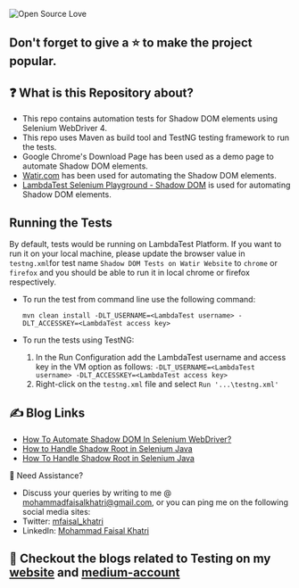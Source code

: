 ![Open Source Love](https://badges.frapsoft.com/os/v1/open-source.svg?v=103)

## Don't forget to give a :star: to make the project popular.

## :question: What is this Repository about?

- This repo contains automation tests for Shadow DOM elements using Selenium WebDriver 4.
- This repo uses Maven as build tool and TestNG testing framework to run the tests.
- Google Chrome's Download Page has been used as a demo page to automate Shadow DOM elements.
- [Watir.com][watirwebsite]  has been used for automating the Shadow DOM elements.
- [LambdaTest Selenium Playground - Shadow DOM](https://www.lambdatest.com/selenium-playground/shadow-dom) is used
  for automating Shadow DOM elements.

## Running the Tests

By default, tests would be running on LambdaTest Platform.
If you want to run it on your local machine, please update the browser value in `testng.xml`for test name
`Shadow DOM Tests on Watir Website` to
`chrome` or `firefox` and you should be able to run it in local chrome or firefox respectively.

- To run the test from command line use the following command:

  `mvn clean install -DLT_USERNAME=<LambdaTest username> -DLT_ACCESSKEY=<LambdaTest access key>`

- To run the tests using TestNG:
    1. In the Run Configuration add the LambdaTest username and access key in the VM option as follows:
       `-DLT_USERNAME=<LambdaTest username> -DLT_ACCESSKEY=<LambdaTest access key>`
    2. Right-click on the `testng.xml` file and select `Run '...\testng.xml'`

## :writing_hand: Blog Links

- [How To Automate Shadow DOM In Selenium WebDriver?](https://medium.com/@iamfaisalkhatri/how-to-automate-shadow-dom-in-selenium-webdriver-lambdatest-blog-3884698b995)
- [How to Handle Shadow Root in Selenium Java](https://www.lambdatest.com/blog/shadow-root-in-selenium-java/)
- [How To Handle Shadow Root in Selenium Java](https://dzone.com/articles/how-to-handle-shadow-root-in-selenium-java)

🧬 Need Assistance?

- Discuss your queries by writing to me @ [mohammadfaisalkhatri@gmail.com][mail], or you can ping me on the following
  social media sites:
- Twitter: [mfaisal_khatri][twitter]
- LinkedIn: [Mohammad Faisal Khatri][linkedin]

## :thought_balloon: Checkout the blogs related to Testing on my [website][] and [medium-account][medium]

[mail]: mohammadfaisalkhatri@gmail.com

[linkedin]: https://www.linkedin.com/in/faisalkhatri/

[twitter]: https://twitter.com/mfaisal_khatri

[lambdawebsite]:https://www.lambdatest.com/

[the-internet]: http://the-internet.herokuapp.com/

[website]: https://mfaisalkhatri.github.io

[medium]: https://medium.com/@iamfaisalkhatri

[watirwebsite]: http://watir.com/examples/shadow_dom.html